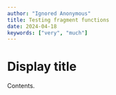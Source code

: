 ```yaml
---
author: "Ignored Anonymous"
title: Testing fragment functions
date: 2024-04-18
keywords: ["very", "much"]
---
```


# Display title

Contents.
